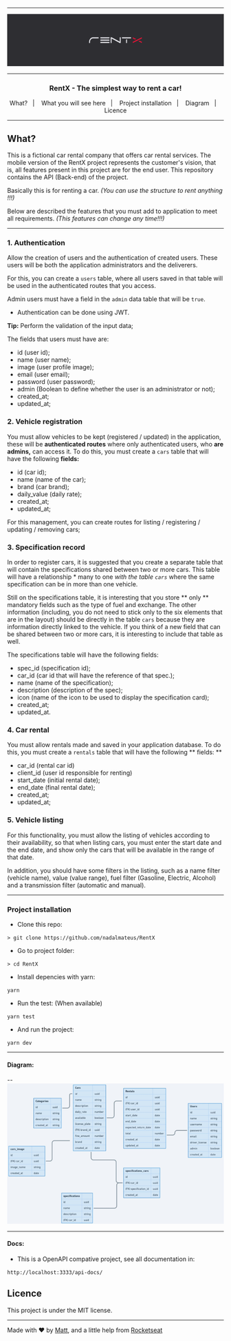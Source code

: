 
---

<img alt="RentX" src="./github/logoRentX.png"/>

-----

<h3 align="center">
RentX - The simplest way to rent a car!
 </h3>

<p align="center"></blockquote>

<p align="center">
  <a>What?</a>&nbsp;&nbsp;&nbsp;|&nbsp;&nbsp;&nbsp;
  <a>What you will see here</a>&nbsp;&nbsp;&nbsp;|&nbsp;&nbsp;&nbsp;
  <a>Project installation</a>&nbsp;&nbsp;&nbsp;|&nbsp;&nbsp;&nbsp;
  <a>Diagram</a>&nbsp;&nbsp;&nbsp;|&nbsp;&nbsp;&nbsp;
  <a>Licence</a>
</p>

---

## What?

This is a fictional car rental company that offers car rental services. The mobile version of the RentX project represents the customer's vision, that is, all features present in this project are for the end user. This repository contains the API (Back-end) of the project.

Basically this is for renting a car. *(You can use the structure to rent anything !!!)*

Below are described the features that you must add to application to meet all requirements. *(This features can change any time!!!)*

---

### **1. Authentication**

Allow the creation of users and the authentication of created users. These users will be both the application administrators and the deliverers.

For this, you can create a `users` table, where all users saved in that table will be used in the authenticated routes that you access.

Admin users must have a field in the `admin` data table that will be `true`.

- Authentication can be done using JWT.

**Tip:**  Perform the validation of the input data;

The fields that users must have are:

- id (user id);
- name (user name);
- image (user profile image);
- email (user email);
- password (user password);
- admin (Boolean to define whether the user is an administrator or not);
- created_at;
- updated_at;

### 2. **Vehicle registration**

You must allow vehicles to be kept (registered / updated) in the application, these will be **authenticated routes**  where only authenticated users, who **are admins,** can access it. To do this, you must create a `cars` table that will have the following **fields:**

- id (car id);
- name (name of the car);
- brand (car brand);
- daily_value (daily rate);
- created_at;
- updated_at;

For this management, you can create routes for listing / registering / updating / removing cars;

### 3. **Specification record**

In order to register cars, it is suggested that you create a separate table that will contain the specifications shared between two or more cars. This table will have a relationship * many to one *with the table `cars`* where the same specification can be in more than one vehicle.

Still on the specifications table, it is interesting that you store ** only ** mandatory fields such as the type of fuel and exchange. The other information (including, you do not need to stick only to the six elements that are in the layout) should be directly in the table `cars` because they are information directly linked to the vehicle. If you think of a new field that can be shared between two or more cars, it is interesting to include that table as well.

The specifications table will have the following fields:

- spec_id (specification id);
- car_id (car id that will have the reference of that spec.);
- name (name of the specification);
- description (description of the spec);
- icon (name of the icon to be used to display the specification card);
- created_at;
- updated_at.

### 4. **Car rental**

You must allow rentals made and saved in your application database. To do this, you must create a `rentals` table that will have the following ** fields: **

- car_id (rental car id)
- client_id (user id responsible for renting)
- start_date (initial rental date);
- end_date (final rental date);
- created_at;
- updated_at;


### 5. **Vehicle listing**

For this functionality, you must allow the listing of vehicles according to their availability, so that when listing cars, you must enter the start date and the end date, and show only the cars that will be available in the range of that date.

In addition, you should have some filters in the listing, such as a name filter (vehicle name), value (value range), fuel filter (Gasoline, Electric, Alcohol) and a transmission filter (automatic and manual).

---

### **Project installation**


- Clone this repo:

```
> git clone https://github.com/nadalmateus/RentX
```

- Go to project folder:

```
> cd RentX
```

- Install depencies with yarn:

```
yarn
```

- Run the test: (When available)

```
yarn test
```

- And run the project:

```
yarn dev
```
---
#### **Diagram:**

<p>--
<img alt="Digram" src="./github/diagrama.png" />


---
#### **Docs:**

- This is a OpenAPI compative project, see all documentation in:

```
http://localhost:3333/api-docs/
```


## **Licence**

This project is under the MIT license.

---

<p align="center">

  <a> Made with ❤ by <a href="https://www.linkedin.com/in/nadalmateus/">Matt</a>, and a little help from <a href="https://github.com/Rocketseat"> Rocketseat

</p>